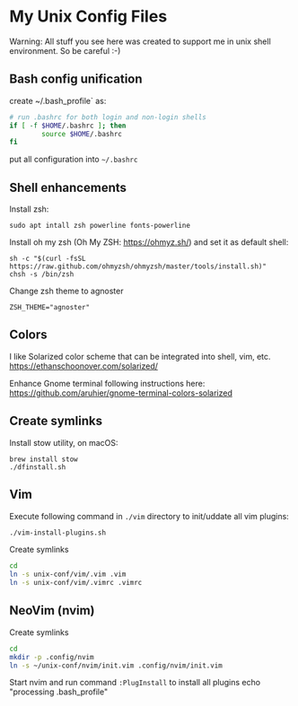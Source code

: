 # My Unix Config Files
Warning: All stuff you see here was created to support me in unix shell
environment. So be careful :-)

## Bash config unification

create ~/.bash_profile` as:
```bash
# run .bashrc for both login and non-login shells
if [ -f $HOME/.bashrc ]; then
        source $HOME/.bashrc
fi
```

put all configuration into `~/.bashrc`

## Shell enhancements

Install zsh:
```
sudo apt intall zsh powerline fonts-powerline
```

Install oh my zsh (Oh My ZSH: https://ohmyz.sh/) and set it as default shell:
```
sh -c "$(curl -fsSL https://raw.github.com/ohmyzsh/ohmyzsh/master/tools/install.sh)"
chsh -s /bin/zsh
```

Change zsh theme to agnoster

```
ZSH_THEME="agnoster"
```

## Colors
I like Solarized color scheme that can be integrated into shell, vim, etc.
https://ethanschoonover.com/solarized/

Enhance Gnome terminal following instructions here:
https://github.com/aruhier/gnome-terminal-colors-solarized

## Create symlinks
Install stow utility, on macOS:
```
brew install stow
./dfinstall.sh
```

## Vim

Execute following command in `./vim` directory to init/uddate all vim plugins:
```bash
./vim-install-plugins.sh
```

Create symlinks
```bash
cd
ln -s unix-conf/vim/.vim .vim
ln -s unix-conf/vim/.vimrc .vimrc
```

## NeoVim (nvim)

Create symlinks
```bash
cd
mkdir -p .config/nvim
ln -s ~/unix-conf/nvim/init.vim .config/nvim/init.vim
```

Start nvim and run command `:PlugInstall` to install all plugins
echo "processing .bash_profile"


